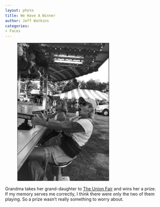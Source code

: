 ```yaml
---
layout: photo
title: We Have A Winner
author: Jeff Watkins
categories:
- Faces
---
```


<figure><img class="photo" src="/photos/8004-28.jpg"></figure>

Grandma takes her grand-daughter to [The Union Fair][1] and wins her a prize.
If my memory serves me correctly, I think there were only the two of them
playing. So a prize wasn’t really something to worry about.

   [1]: http://www.union-fair.com/

